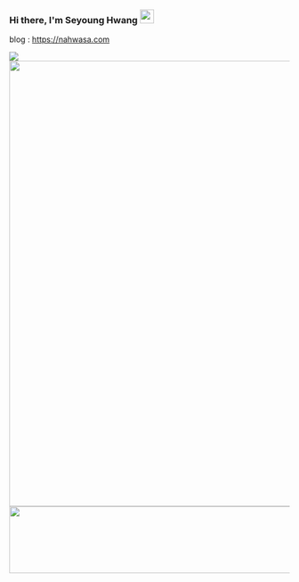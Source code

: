 ### Hi there, I'm Seyoung Hwang <img src="https://media.giphy.com/media/hvRJCLFzcasrR4ia7z/giphy.gif" width="25px">

blog : https://nahwasa.com
<br/>
<!--[![Hits](https://hits.seeyoufarm.com/api/count/incr/badge.svg?url=https%3A%2F%2Fgithub.com%2Fnahwasa&count_bg=%233DA1C8&title_bg=%23555555&icon=&icon_color=%23E7E7E7&title=hits&edge_flat=false)](https://hits.seeyoufarm.com)-->
<!--
[![Solved.ac 프로필](http://mazassumnida.wtf/api/v2/generate_badge?boj=nahwasa)](https://solved.ac/nahwasa)
[![trophy](https://github-profile-trophy.vercel.app/?username=nahwasa&row=1&column=7)](https://github.com/ryo-ma/github-profile-trophy)
<a href="https://opgc.me/#/users/nahwasa" target="_blank"><img src="https://api.opgc.me/githubs/users/nahwasa/tag/?theme=basic" /></a>
[![trophy](https://github-profile-trophy.vercel.app/?username=nahwasa&row=1&column=7)](https://github.com/ryo-ma/github-profile-trophy)
-->
<div>
  <a href="https://solved.ac/nahwasa"><img align="left" src="http://mazassumnida.wtf/api/v2/generate_badge?boj=nahwasa"/></a>
  <!--a href="https://solved.ac/nahwasa" target="_blank"><img src="http://mazandi.herokuapp.com/api?handle=nahwasa" alt="mazandi profile"/></a-->
  <!--a href="https://opgc.me/#/users/nahwasa" target="_blank"><img src="https://api.opgc.me/githubs/users/nahwasa/tag/?theme=dracula" /></a-->
  <!--img height="170" src="https://github-readme-stats.vercel.app/api?username=nahwasa&count_private=true&include_all_commits=true"/-->
</div>
<div style='margin-top=20px;'>
  <a href="https://github.com/ryo-ma/github-profile-trophy">
    <img width=800 src="https://github-profile-trophy.vercel.app/?username=nahwasa&row=1&column=7"/>
  </a>
</div>
<div>
  <a href="https://github.com/devxb/gitanimals">
  <img src="https://render.gitanimals.org/lines/nahwasa?pet-id=1" width="1000" height="120"/>
</a>
</div>

